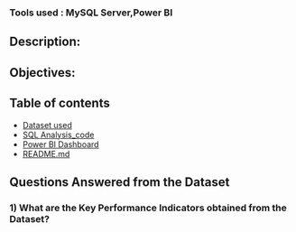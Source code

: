 ### Tools used : MySQL Server,Power BI

## Description:

## Objectives:

## Table of contents
- [Dataset used](#dataset)
- [SQL Analysis_code](#sql_analysis_code)
- [Power BI Dashboard](#power_bi_dashboard)
- [README.md](#readme.md)
  


## Questions Answered from the Dataset

### 1) What are the Key Performance Indicators obtained from the Dataset?


